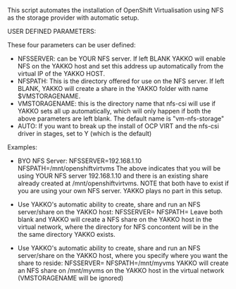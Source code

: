 
This script automates the installation of OpenShift Virtualisation using NFS as the storage provider with automatic setup.

USER DEFINED PARAMETERS:

These four parameters can be user defined:

- NFSSERVER: can be YOUR NFS server. If left BLANK YAKKO will enable NFS on the YAKKO host and set this address up automatically from the virtual IP of the YAKKO HOST.
- NFSPATH: This is the directory offered for use on the NFS server. If left BLANK, YAKKO will create a share in the YAKKO folder with name $VMSTORAGENAME.
- VMSTORAGENAME: this is the directory name that nfs-csi will use if YAKKO sets all up automatically, which will only happen if both the above parameters are left blank. The default name is "vm-nfs-storage"
- AUTO: If you want to break up the install of OCP VIRT and the nfs-csi driver in stages, set to Y (which is the default)

Examples:
- BYO NFS Server:
  NFSSERVER=192.168.1.10
  NFSPATH=/mnt/openshiftvirtvms
  The above indicates that you will be using YOUR NFS server 192.168.1.10 and there is an existing share already created at /mnt/openshiftvirtvms. NOTE that both have to exist if you are using your own NFS server. YAKKO plays no part in this setup.

- Use YAKKO's automatic ability to create, share and run an NFS server/share on the YAKKO host:
  NFSSERVER=
  NFSPATH=
  Leave both blank and YAKKO will create a NFS share on the YAKKO host in the virtual network, where the directory for NFS concontent will be in the the same directory YAKKO exists.

- Use YAKKO's automatic ability to create, share and run an NFS server/share on the YAKKO host, where you specify where you want the share to reside:
  NFSSERVER=
  NFSPATH=/mnt/myvms
  YAKKO will create an NFS share on /mnt/myvms on the YAKKO host in the virtual network (VMSTORAGENAME will be ignored)


